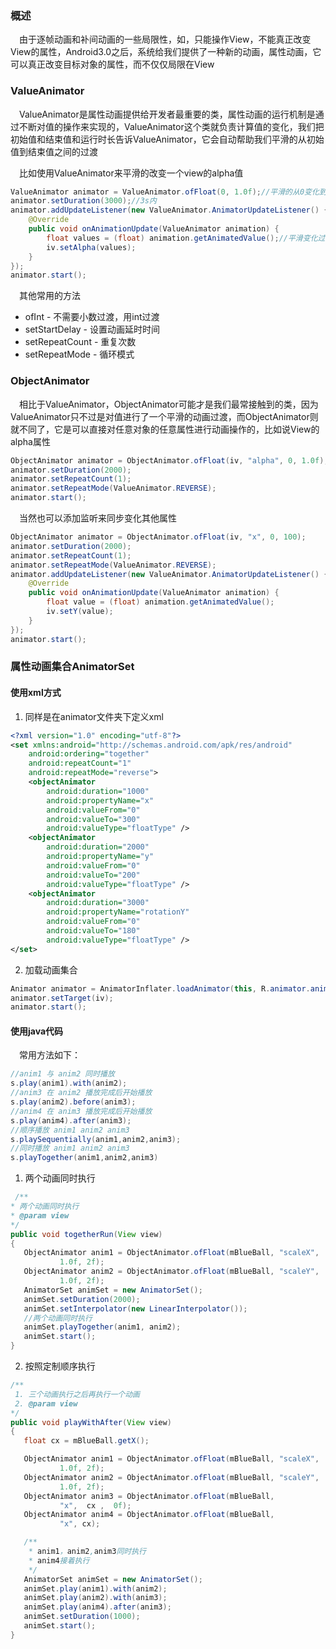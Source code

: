 ### 概述
　由于逐帧动画和补间动画的一些局限性，如，只能操作View，不能真正改变View的属性，Android3.0之后，系统给我们提供了一种新的动画，属性动画，它可以真正改变目标对象的属性，而不仅仅局限在View
 
### ValueAnimator
　ValueAnimator是属性动画提供给开发者最重要的类，属性动画的运行机制是通过不断对值的操作来实现的，ValueAnimator这个类就负责计算值的变化，我们把初始值和结束值和运行时长告诉ValueAnimator，它会自动帮助我们平滑的从初始值到结束值之间的过渡
 
　比如使用ValueAnimator来平滑的改变一个view的alpha值

``` java
ValueAnimator animator = ValueAnimator.ofFloat(0, 1.0f);//平滑的从0变化到1
animator.setDuration(3000);//3s内
animator.addUpdateListener(new ValueAnimator.AnimatorUpdateListener() {
	@Override
	public void onAnimationUpdate(ValueAnimator animation) {
		float values = (float) animation.getAnimatedValue();//平滑变化过程中拿到值
		iv.setAlpha(values);
	}
});
animator.start();
```
　其他常用的方法

 - ofInt - 不需要小数过渡，用int过渡
 - setStartDelay - 设置动画延时时间
 - setRepeatCount - 重复次数
 - setRepeatMode - 循环模式

### ObjectAnimator
　相比于ValueAnimator，ObjectAnimator可能才是我们最常接触到的类，因为ValueAnimator只不过是对值进行了一个平滑的动画过渡，而ObjectAnimator则就不同了，它是可以直接对任意对象的任意属性进行动画操作的，比如说View的alpha属性

``` java
ObjectAnimator animator = ObjectAnimator.ofFloat(iv, "alpha", 0, 1.0f);
animator.setDuration(2000);
animator.setRepeatCount(1);
animator.setRepeatMode(ValueAnimator.REVERSE);
animator.start();
```
　当然也可以添加监听来同步变化其他属性
 
``` java
ObjectAnimator animator = ObjectAnimator.ofFloat(iv, "x", 0, 100);
animator.setDuration(2000);
animator.setRepeatCount(1);
animator.setRepeatMode(ValueAnimator.REVERSE);
animator.addUpdateListener(new ValueAnimator.AnimatorUpdateListener() {
	@Override
	public void onAnimationUpdate(ValueAnimator animation) {
		float value = (float) animation.getAnimatedValue();
		iv.setY(value);
	}
});
animator.start();
```

### 属性动画集合AnimatorSet
#### 使用xml方式

 1. 同样是在animator文件夹下定义xml

``` xml
<?xml version="1.0" encoding="utf-8"?>
<set xmlns:android="http://schemas.android.com/apk/res/android"
    android:ordering="together"
    android:repeatCount="1"
    android:repeatMode="reverse">
    <objectAnimator
        android:duration="1000"
        android:propertyName="x"
        android:valueFrom="0"
        android:valueTo="300"
        android:valueType="floatType" />
    <objectAnimator
        android:duration="2000"
        android:propertyName="y"
        android:valueFrom="0"
        android:valueTo="200"
        android:valueType="floatType" />
    <objectAnimator
        android:duration="3000"
        android:propertyName="rotationY"
        android:valueFrom="0"
        android:valueTo="180"
        android:valueType="floatType" />
</set>
```

 2. 加载动画集合

``` java
Animator animator = AnimatorInflater.loadAnimator(this, R.animator.anim);
animator.setTarget(iv);
animator.start();
```
#### 使用java代码

　常用方法如下：
 
``` java
//anim1 与 anim2 同时播放
s.play(anim1).with(anim2);
//anim3 在 anim2 播放完成后开始播放
s.play(anim2).before(anim3);
//anim4 在 anim3 播放完成后开始播放
s.play(anim4).after(anim3);
//顺序播放 anim1 anim2 anim3
s.playSequentially(anim1,anim2,anim3);
//同时播放 anim1 anim2 anim3
s.playTogether(anim1,anim2,anim3)
```

 1. 两个动画同时执行

``` java
 /**
* 两个动画同时执行
* @param view
*/
public void togetherRun(View view)
{
   ObjectAnimator anim1 = ObjectAnimator.ofFloat(mBlueBall, "scaleX",
           1.0f, 2f);
   ObjectAnimator anim2 = ObjectAnimator.ofFloat(mBlueBall, "scaleY",
           1.0f, 2f);
   AnimatorSet animSet = new AnimatorSet();
   animSet.setDuration(2000);
   animSet.setInterpolator(new LinearInterpolator());
   //两个动画同时执行
   animSet.playTogether(anim1, anim2);
   animSet.start();
}
```


 2. 按照定制顺序执行

``` java
/**
 1. 三个动画执行之后再执行一个动画
 2. @param view
*/
public void playWithAfter(View view)
{
   float cx = mBlueBall.getX();

   ObjectAnimator anim1 = ObjectAnimator.ofFloat(mBlueBall, "scaleX",
           1.0f, 2f);
   ObjectAnimator anim2 = ObjectAnimator.ofFloat(mBlueBall, "scaleY",
           1.0f, 2f);
   ObjectAnimator anim3 = ObjectAnimator.ofFloat(mBlueBall,
           "x",  cx ,  0f);
   ObjectAnimator anim4 = ObjectAnimator.ofFloat(mBlueBall,
           "x", cx);

   /**
    * anim1，anim2,anim3同时执行 
    * anim4接着执行 
    */
   AnimatorSet animSet = new AnimatorSet();
   animSet.play(anim1).with(anim2);
   animSet.play(anim2).with(anim3);
   animSet.play(anim4).after(anim3);
   animSet.setDuration(1000);
   animSet.start();
}
```

